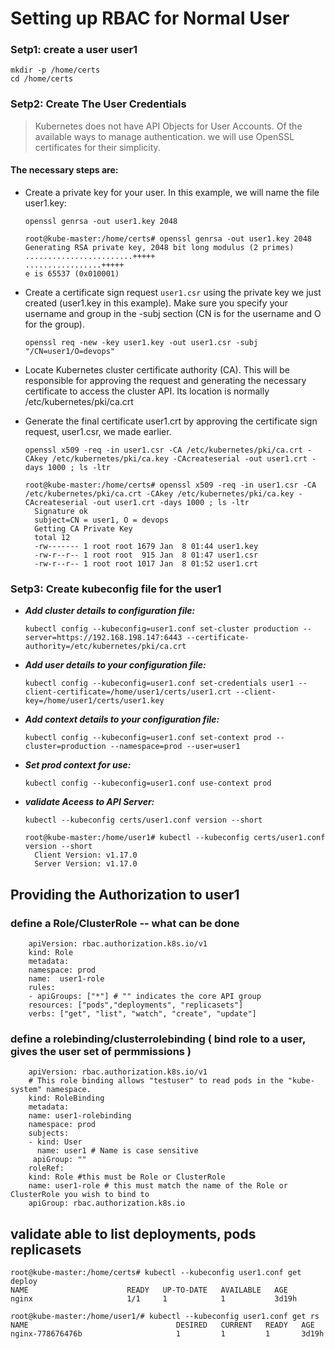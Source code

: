 # Setting up RBAC for Normal User 

### Setp1: create a user user1

```
mkdir -p /home/certs
cd /home/certs
```

### Setp2: Create The User Credentials

> Kubernetes does not have API Objects for User Accounts. Of the available ways to manage authentication. we will use OpenSSL certificates for their simplicity. 

#### The necessary steps are:

* Create a private key for your user. In this example, we will name the file user1.key:

   `openssl genrsa -out user1.key 2048`
   
   ```
   root@kube-master:/home/certs# openssl genrsa -out user1.key 2048
   Generating RSA private key, 2048 bit long modulus (2 primes)
   ........................+++++
   .................+++++
   e is 65537 (0x010001)
   ```

* Create a certificate sign request `user1.csr` using the private key we just created (user1.key in this example). Make sure you specify your username and group in the -subj section (CN is for the username and O for the group).

   `openssl req -new -key user1.key -out user1.csr -subj "/CN=user1/O=devops"`
   
* Locate Kubernetes cluster certificate authority (CA). This will be responsible for approving the request and generating the necessary certificate to access the cluster API. Its location is normally /etc/kubernetes/pki/ca.crt

* Generate the final certificate user1.crt by approving the certificate sign request, user1.csr, we made earlier. 
  
  `openssl x509 -req -in user1.csr -CA /etc/kubernetes/pki/ca.crt -CAkey /etc/kubernetes/pki/ca.key -CAcreateserial -out user1.crt -days 1000 ; ls -ltr`
  
  ```
  root@kube-master:/home/certs# openssl x509 -req -in user1.csr -CA /etc/kubernetes/pki/ca.crt -CAkey /etc/kubernetes/pki/ca.key -CAcreateserial -out user1.crt -days 1000 ; ls -ltr
	Signature ok
	subject=CN = user1, O = devops
	Getting CA Private Key
	total 12
	-rw------- 1 root root 1679 Jan  8 01:44 user1.key
	-rw-r--r-- 1 root root  915 Jan  8 01:47 user1.csr
	-rw-r--r-- 1 root root 1017 Jan  8 01:52 user1.crt
  ```

### Setp3: Create kubeconfig file for the user1

* ***Add cluster details to configuration file:***
 
  `kubectl config --kubeconfig=user1.conf set-cluster production --server=https://192.168.198.147:6443 --certificate-authority=/etc/kubernetes/pki/ca.crt`

* ***Add user details to your configuration file:***
 
  `kubectl config --kubeconfig=user1.conf set-credentials user1 --client-certificate=/home/user1/certs/user1.crt --client-key=/home/user1/certs/user1.key`

* ***Add context details to your configuration file:***
 
  `kubectl config --kubeconfig=user1.conf set-context prod --cluster=production --namespace=prod --user=user1`
  
* ***Set prod context for use:***

  `kubectl config --kubeconfig=user1.conf use-context prod`
  
* ***validate Aceess to API Server:***

  `kubectl --kubeconfig certs/user1.conf version --short`

  ``` 
  root@kube-master:/home/user1# kubectl --kubeconfig certs/user1.conf version --short
	Client Version: v1.17.0
	Server Version: v1.17.0
  ```

## Providing the Authorization to user1

### define a Role/ClusterRole -- what can be done 

```
	apiVersion: rbac.authorization.k8s.io/v1
	kind: Role
	metadata:
	namespace: prod
	name:  user1-role
	rules:
	- apiGroups: ["*"] # "" indicates the core API group
	resources: ["pods","deployments", "replicasets"]
	verbs: ["get", "list", "watch", "create", "update"]
``` 

### define a rolebinding/clusterrolebinding ( bind role to a user, gives the user set of permmissions )

```
	apiVersion: rbac.authorization.k8s.io/v1
	# This role binding allows "testuser" to read pods in the "kube-system" namespace.
	kind: RoleBinding
	metadata:
	name: user1-rolebinding
	namespace: prod
	subjects:
	- kind: User
	  name: user1 # Name is case sensitive
	 apiGroup: ""
	roleRef:
	kind: Role #this must be Role or ClusterRole
	name: user1-role # this must match the name of the Role or ClusterRole you wish to bind to
	apiGroup: rbac.authorization.k8s.io
```

## validate able to list deployments, pods replicasets 

```
root@kube-master:/home/certs# kubectl --kubeconfig user1.conf get deploy
NAME                      READY   UP-TO-DATE   AVAILABLE   AGE
nginx                     1/1     1            1           3d19h
```
```
root@kube-master:/home/user1/# kubectl --kubeconfig user1.conf get rs
NAME                                 DESIRED   CURRENT   READY   AGE
nginx-778676476b                     1         1         1       3d19h

